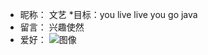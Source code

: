 * 昵称： 文艺
*目标：you live live you go java
* 留言： 兴趣使然
* 爱好：
![图像](https://camo.githubusercontent.com/4e56a7cbaf2d78303e25e783be4cead757532f5227ac34d0b5d136c4ec00584e/68747470733a2f2f696d672e736869656c64732e696f2f62616467652f2d4c75612d3139323133333f266c6f676f3d4c7561266c6f676f436f6c6f723d7768697465)
